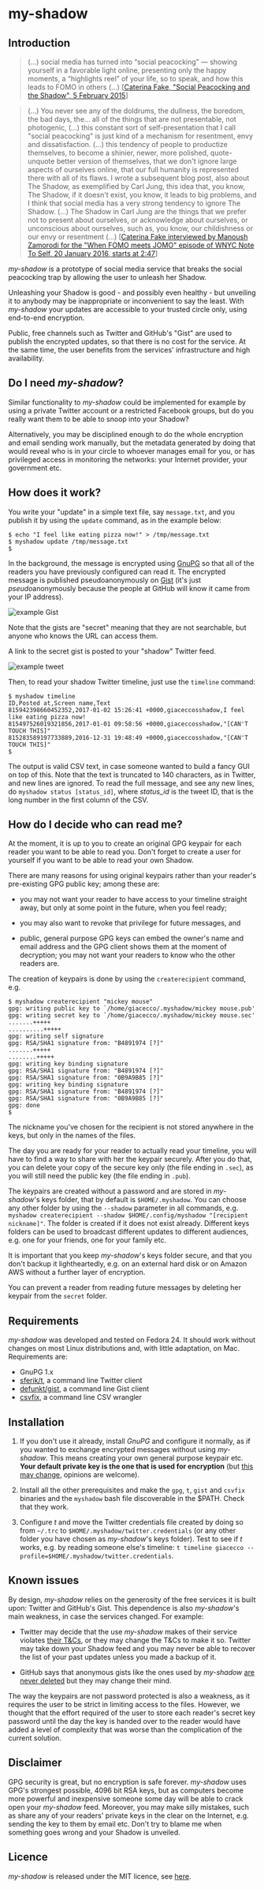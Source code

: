 my-shadow
=========

## Introduction

> (...) social media has turned into “social peacocking” — showing yourself in a favorable light online, presenting only the happy moments, a “highlights reel” of your life, so to speak, and how this leads to FOMO in others (...) [[Caterina Fake, "Social Peacocking and the Shadow", 5 February 2015](https://caterina.net/2015/02/05/social-peacocking-and-the-shadow/)]

> (...) You never see any of the doldrums, the dullness, the boredom, the bad days, the... all of the things that are not presentable, not photogenic, (...) this constant sort of self-presentation that I call "social peacocking" is just kind of a mechanism for resentment, envy and dissatisfaction. (...) this tendency of people to productize themselves, to become a shinier, newer, more polished, quote-unquote better version of themselves, that we don't ignore large aspects of ourselves online, that our full humanity is represented there with all of its flaws. I wrote a subsequent blog post, also about The Shadow, as exemplified by Carl Jung, this idea that, you know, The Shadow, if it doesn't exist, you know, it leads to big problems, and I think that social media has a very strong tendency to ignore The Shadow. (...) The Shadow in Carl Jung are the things that we prefer not to present about ourselves, or acknowledge about ourselves, or unconscious about ourselves, such as, you know, our childishness or our envy or resentment (...) [[Caterina Fake interviewed by Manoush Zamorodi for the "When FOMO meets JOMO" episode of WNYC Note To Self, 20 January 2016, starts at 2:47](https://www.wnyc.org/story/fomo-jomo/)]

*my-shadow* is a prototype of social media service that breaks the social peacocking trap by allowing the user to unleash her Shadow.

Unleashing your Shadow is good - and possibly even healthy - but unveiling it to anybody may be inappropriate or inconvenient to say the least. With *my-shadow* your updates are accessible to your trusted circle only, using end-to-end encryption.

Public, free channels such as Twitter and GitHub's "Gist" are used to publish the encrypted updates, so that there is no cost for the service. At the same time, the user benefits from the services' infrastructure and high availability.

## Do I need *my-shadow*?

Similar functionality to *my-shadow* could be implemented for example by using a private Twitter account or a restricted Facebook groups, but do you really want them to be able to snoop into your Shadow?

Alternatively, you may be disciplined enough to do the whole encryption and email sending work manually, but the metadata generated by doing that would reveal who is in your circle to whoever manages email for you, or has privileged access in monitoring the networks: your Internet provider, your government etc.

## How does it work?

You write your "update" in a simple text file, say ```message.txt```, and you publish it by using the ```update``` command, as in the example below:

```
$ echo "I feel like eating pizza now!" > /tmp/message.txt
$ myshadow update /tmp/message.txt
$
```

In the background, the message is encrypted using [GnuPG](https://www.gnupg.org/) so that all of the readers you have previously configured can read it. The encrypted message is published pseudoanonymously on [Gist](https://gist.github.com/) (it's just *pseudo*anonymously because the people at GitHub will know it came from your IP address).

![example Gist](extras/doc/example-gist.png "Example Gist")

Note that the gists are "secret" meaning that they are not searchable, but anyone who knows the URL can access them.

A link to the secret gist is posted to your "shadow" Twitter feed.

![example tweet](extras/doc/example-tweet.png "Example tweet")

Then, to read your shadow Twitter timeline, just use the ```timeline``` command:

```
$ myshadow timeline
ID,Posted at,Screen name,Text
815942398660452352,2017-01-02 15:26:41 +0000,giaceccosshadow,I feel like eating pizza now!
815497526019321856,2017-01-01 09:58:56 +0000,giaceccosshadow,"[CAN'T TOUCH THIS]"
815283589197733889,2016-12-31 19:48:49 +0000,giaceccosshadow,"[CAN'T TOUCH THIS]"
$
```

The output is valid CSV text, in case someone wanted to build a fancy GUI on top of this. Note that the text is truncated to 140 characters, as in Twitter, and new lines are ignored. To read the full message, and see any new lines, do ```myshadow status [status_id]```, where *status_id* is the tweet ID, that is the long number in the first column of the CSV.

## How do I decide who can read me?

At the moment, it is up to you to create an original GPG keypair for each reader you want to be able to read you. Don't forget to create a user for yourself if you want to be able to read your own Shadow.

There are many reasons for using original keypairs rather than your reader's pre-existing GPG public key; among these are:

- you may not want your reader to have access to your timeline straight away, but only at some point in the future, when you feel ready;

- you may also want to revoke that privilege for future messages, and  

- public, general purpose GPG keys can embed the owner's name and email address and the GPG client shows them at the moment of decryption; you may not want your readers to know who the other readers are.

The creation of keypairs is done by using the ```createrecipient``` command, e.g.

```
$ myshadow createrecipient "mickey mouse"
gpg: writing public key to `/home/giacecco/.myshadow/mickey mouse.pub'
gpg: writing secret key to `/home/giacecco/.myshadow/mickey mouse.sec'
.......+++++
..........+++++
gpg: writing self signature
gpg: RSA/SHA1 signature from: "B4891974 [?]"
.......+++++
........+++++
gpg: writing key binding signature
gpg: RSA/SHA1 signature from: "B4891974 [?]"
gpg: RSA/SHA1 signature from: "0B9A9B85 [?]"
gpg: writing key binding signature
gpg: RSA/SHA1 signature from: "B4891974 [?]"
gpg: RSA/SHA1 signature from: "0B9A9B85 [?]"
gpg: done
$
```

The nickname you've chosen for the recipient is not stored anywhere in the keys, but only in the names of the files.

The day you are ready for your reader to actually read your timeline, you will have to find a way to share with her the keypair securely. After you do that, you can delete your copy of the secure key only (the file ending in ```.sec```), as you will still need the public key (the file ending in ```.pub```).

The keypairs are created without a password and are stored in *my-shadow*'s keys folder, that by default is ```$HOME/.myshadow```. You can choose any other folder by using the ```--shadow``` parameter in all commands, e.g. ```myshadow createrecipient --shadow $HOME/.config/myshadow "[recipient nickname]"```. The folder is created if it does not exist already. Different keys folders can be used to broadcast different updates to different audiences, e.g. one for your friends, one for your family etc.

It is important that you keep *my-shadow*'s keys folder secure, and that you don't backup it lightheartedly, e.g. on an external hard disk or on Amazon AWS without a further layer of encryption.

You can prevent a reader from reading future messages by deleting her keypair from the ```secret``` folder.

## Requirements
*my-shadow* was developed and tested on Fedora 24. It should work without changes on most Linux distributions and, with little adaptation, on Mac. Requirements are:

- GnuPG 1.x
- [sferik/t](https://github.com/sferik/t), a command line Twitter client
- [defunkt/gist](https://github.com/defunkt/gist), a command line Gist client
- [csvfix](http://neilb.bitbucket.org/csvfix/), a command line CSV wrangler

## Installation

1. If you don't use it already, install *GnuPG* and configure it normally, as if you wanted to exchange encrypted messages without using *my-shadow*. This means creating your own general purpose keypair etc. **Your default private key is the one that is used for encryption** (but [this may change](https://github.com/Digital-Contraptions-Imaginarium/my-shadow/issues/6), opinions are welcome).

2. Install all the other prerequisites and make the ```gpg```, ```t```, ```gist``` and ```csvfix``` binaries and the ```myshadow``` bash file discoverable in the $PATH. Check that they work.

3. Configure *t* and move the Twitter credentials file created by doing so from ```~/.trc``` to ```$HOME/.myshadow/twitter.credentials``` (or any other folder you have chosen as *my-shadow*'s keys folder). Test to see if *t* works, e.g. by reading someone else's timeline: ```t timeline giacecco --profile=$HOME/.myshadow/twitter.credentials```.

## Known issues

By design, *my-shadow* relies on the generosity of the free services it is built upon: Twitter and GitHub's Gist. This dependence is also *my-shadow*'s main weakness, in case the services changed. For example:

- Twitter may decide that the use *my-shadow* makes of their service violates [their T&Cs](https://twitter.com/tos), or they may change the T&Cs to make it so. Twitter may take down your Shadow feed and you may never be able to recover the list of your past updates unless you made a backup of it.

- GitHub says that anonymous gists like the ones used by *my-shadow* [are never deleted](https://help.github.com/articles/creating-gists/#creating-an-anonymous-gist) but they may change their mind.

The way the keypairs are not password protected is also a weakness, as it requires the user to be strict in limiting access to the files. However, we thought that the effort required of the user to store each reader's secret key password until the day the key is handed over to the reader would have added a level of complexity that was worse than the complication of the current solution.

## Disclaimer

GPG security is great, but no encryption is safe forever. *my-shadow* uses GPG's strongest possible, 4096 bit RSA keys, but as computers become more powerful and inexpensive someone some day will be able to crack open your *my-shadow* feed. Moreover, you may make silly mistakes, such as share any of your readers' private keys in the clear on the Internet, e.g. sending the key to them by email etc. Don't try to blame me when something goes wrong and your Shadow is unveiled.

## Licence
*my-shadow* is released under the MIT licence, see [here](LICENSE).
